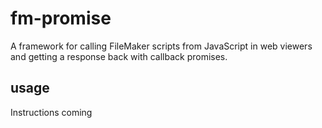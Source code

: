 # fm-promise

A framework for calling FileMaker scripts from JavaScript in web viewers and getting a response back with callback promises.

## usage

Instructions coming
